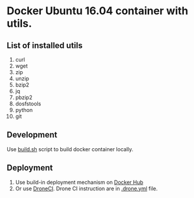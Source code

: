 # Docker Ubuntu 16.04 container with utils.

## List of installed utils
1. curl 
1. wget 
1. zip 
1. unzip 
1. bzip2 
1. jq
1. pbzip2
1. dosfstools
1. python
1. git

## Development
Use [build.sh](./build.sh) script to build docker container locally.

## Deployment
1. Use build-in deployment mechanism on [Docker Hub](https://hub.docker.com)
1. Or use [DroneCI](https://github.com/drone/drone). Drone CI instruction are in [.drone.yml](./.drone.yml) file.
